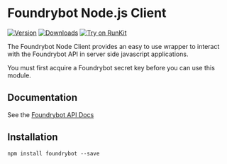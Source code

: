 # Foundrybot Node.js Client 

[![Version](https://img.shields.io/npm/v/foundrybot.svg)](https://www.npmjs.org/package/foundrybot)
[![Downloads](https://img.shields.io/npm/dm/foundrybot.svg)](https://www.npmjs.com/package/foundrybot)
[![Try on RunKit](https://badge.runkitcdn.com/foundrybot.svg)](https://runkit.com/npm/foundrybot)

The Foundrybot Node Client provides an easy to use wrapper to interact with the Foundrybot API in server side javascript applications.

You must first acquire a Foundrybot secret key before you can use this module.

## Documentation

See the [Foundrybot API Docs](https://docs.foundrybot.com/v1.0/reference)

## Installation

`npm install foundrybot --save`